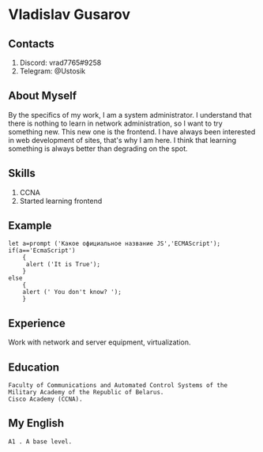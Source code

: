 # Vladislav Gusarov

## Contacts

1. Discord: vrad7765#9258 
2. Telegram: @Ustosik 

## About Myself

By the specifics of my work, I am a system administrator. I understand that there is nothing to learn in network administration, so I want to try something new. This new one is the frontend. I have always been interested in web development of sites, that's why I am here. I think that learning something is always better than degrading on the spot.

## Skills

1. CCNA
2. Started learning frontend

## Example
 
~~~
let a=prompt ('Какое официальное название JS','ECMAScript');
if(a=='EcmaScript')
    { 
     alert ('It is True'); 
    }
else
    { 
    alert (' You don't know? ');
    }
~~~
    
## Experience

Work with network and server equipment, virtualization.

## Education

    Faculty of Communications and Automated Control Systems of the Military Academy of the Republic of Belarus.
    Cisco Academy (CCNA).
    
## My English

    A1 . A base level.


